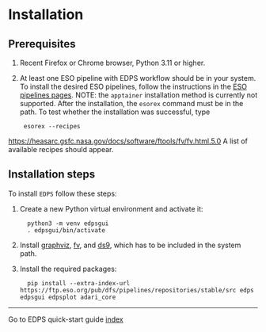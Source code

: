 # Installation

## Prerequisites

1. Recent Firefox or Chrome browser, Python 3.11 or higher.
2. At least one ESO pipeline with EDPS workflow should be in your system. To install the desired ESO pipelines, follow
   the instructions in the [ESO pipelines pages](http://eso.org/pipelines). NOTE: the `apptainer` installation method is
   currently not supported. After the installation, the `esorex` command must be in the path. To test whether the
   installation was successful, type

   	    esorex --recipes 
https://heasarc.gsfc.nasa.gov/docs/software/ftools/fv/fv.html.5.0
A list of available recipes should appear.

## Installation steps

To install `EDPS` follow these steps:

1. Create a new Python virtual environment and activate it:

         python3 -m venv edpsgui
         . edpsgui/bin/activate 

2. Install [graphviz](https://graphviz.org/), [fv](https://heasarc.gsfc.nasa.gov/docs/software/ftools/fv/fv.html.5.0), and [ds9](https://sites.google.com/cfa.harvard.edu/saoimageds9/download), which has to be included in the system path.

3. Install the required packages:

         pip install --extra-index-url https://ftp.eso.org/pub/dfs/pipelines/repositories/stable/src edps edpsgui edpsplot adari_core 

---
Go to EDPS quick-start guide [index](../quick/index)